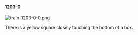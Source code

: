 #### 1203-0
![train-1203-0-0.png](https://github.com/lil-lab/nlvr/raw/master/nlvr/train/images/18/train-1203-0-0.png "train-1203-0-0.png")

There is a yellow square closely touching the bottom of a box.